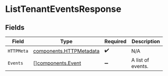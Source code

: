 # ListTenantEventsResponse


## Fields

| Field                                                              | Type                                                               | Required                                                           | Description                                                        |
| ------------------------------------------------------------------ | ------------------------------------------------------------------ | ------------------------------------------------------------------ | ------------------------------------------------------------------ |
| `HTTPMeta`                                                         | [components.HTTPMetadata](../../models/components/httpmetadata.md) | :heavy_check_mark:                                                 | N/A                                                                |
| `Events`                                                           | [][components.Event](../../models/components/event.md)             | :heavy_minus_sign:                                                 | A list of events.                                                  |